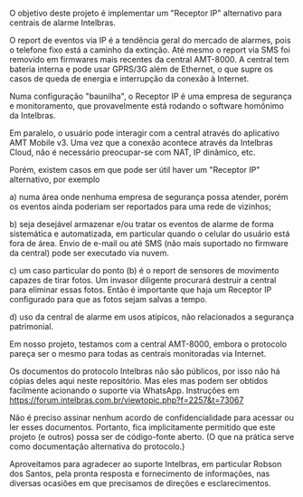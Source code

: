 O objetivo deste projeto é implementar um "Receptor IP" alternativo
para centrais de alarme Intelbras.

O report de eventos via IP é a tendência geral do mercado de alarmes,
pois o telefone fixo está a caminho da extinção. Até mesmo o report
via SMS foi removido em firmwares mais recentes da central AMT-8000.
A central tem bateria interna e pode usar GPRS/3G além de Ethernet, o
que supre os casos de queda de energia e interrupção da conexão à Internet.

Numa configuração "baunilha", o Receptor IP é uma empresa de segurança
e monitoramento, que provavelmente está rodando o software homônimo da
Intelbras.

Em paralelo, o usuário pode interagir com a central através
do aplicativo AMT Mobile v3. Uma vez que a conexão acontece através
da Intelbras Cloud, não é necessário preocupar-se com NAT, IP dinâmico, etc.

Porém, existem casos em que pode ser útil haver um "Receptor IP"
alternativo, por exemplo

a) numa área onde nenhuma empresa de segurança possa atender, porém
os eventos ainda poderiam ser reportados para uma rede de vizinhos;

b) seja desejável armazenar e/ou tratar os eventos de alarme
de forma sistemática e automatizada, em particular quando o celular do usuário
está fora de área. Envio de e-mail ou até SMS (não mais suportado no firmware
da central) pode ser executado via nuvem.

c) um caso particular do ponto (b) é o report de sensores de movimento
capazes de tirar fotos. Um invasor diligente procurará destruir
a central para eliminar essas fotos. Então é importante que haja um Receptor IP
configurado para que as fotos sejam salvas a tempo.

d) uso da central de alarme em usos atípicos, não relacionados a segurança
patrimonial.

Em nosso projeto, testamos com a
central AMT-8000, embora o protocolo pareça ser o mesmo para todas
as centrais monitoradas via Internet.

Os documentos do protocolo Intelbras não são públicos, por isso não
há cópias deles aqui neste repositório. Mas eles mas podem ser obtidos
facilmente acionando o suporte via WhatsApp. Instruções em
https://forum.intelbras.com.br/viewtopic.php?f=2257&t=73067

Não é preciso assinar nenhum acordo de confidencialidade
para acessar ou ler esses documentos. Portanto, fica implicitamente
permitido que este projeto (e outros) possa ser de código-fonte aberto.
(O que na prática serve como documentação alternativa do protocolo.)

Aproveitamos para agradecer ao suporte Intelbras, em particular 
Robson dos Santos, pela pronta resposta e fornecimento de informações, nas
diversas ocasiões em que precisamos de direções e esclarecimentos.
